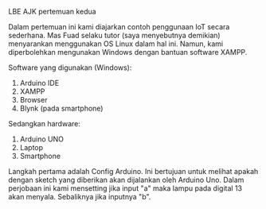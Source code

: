 LBE AJK pertemuan kedua

Dalam pertemuan ini kami diajarkan contoh penggunaan IoT secara sederhana. Mas Fuad selaku tutor (saya menyebutnya demikian) menyarankan menggunakan OS Linux dalam hal ini. Namun, kami diperbolehkan mengunakan Windows dengan bantuan software XAMPP.

Software yang digunakan (Windows):
1. Arduino IDE
2. XAMPP
3. Browser
4. Blynk (pada smartphone)

Sedangkan hardware:
1. Arduino UNO
2. Laptop
3. Smartphone

Langkah pertama adalah Config Arduino. Ini bertujuan untuk melihat apakah dengan sketch yang diberikan akan dijalankan oleh Arduino Uno. Dalam perjobaan ini kami mensetting jika input "a" maka lampu pada digital 13 akan menyala. Sebaliknya jika inputnya "b".
